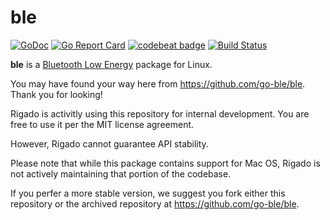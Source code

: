 # ble

[![GoDoc](https://godoc.org/github.com/go-ble/ble?status.svg)](https://godoc.org/github.com/go-ble/ble)
[![Go Report Card](https://goreportcard.com/badge/go-ble/ble)](https://goreportcard.com/report/go-ble/ble)
[![codebeat badge](https://codebeat.co/badges/ba9fae6e-77d2-4173-8587-36ac8756676b)](https://codebeat.co/projects/github-com-go-ble-ble-master)
[![Build Status](https://travis-ci.org/go-ble/ble.svg?branch=master)](https://travis-ci.org/go-ble/ble)

**ble** is a [Bluetooth Low Energy](https://en.wikipedia.org/wiki/Bluetooth_Low_Energy) package for Linux.


You may have found your way here from https://github.com/go-ble/ble. Thank you for looking!

Rigado is activitly using this repository for internal development. You are free to use it per the MIT license agreement.

However, Rigado cannot guarantee API stability. 

Please note that while this package contains support for Mac OS, Rigado is not actively maintaining that portion of
the codebase.

If you perfer a more stable version, we suggest you fork either this repository or the archived repository at https://github.com/go-ble/ble.



